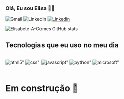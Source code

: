 
### Olá, Eu sou Elisa 👋🏼

![Gmail](https://img.shields.io/badge/Gmail-D14836?style=for-the-badge&logo=gmail&logoColor=white)
![Linkedin](https://img.shields.io/badge/LinkedIn-0077B5?style=for-the-badge&logo=linkedin&logoColor=white)
[![Linkedin](https://img.shields.io/badge/Instagram-E4405F?style=for-the-badge&logo=instagram&logoColor=white)](www.linkedin.com/in/elisabete-augusto-gomes)

![Elisabete-A-Gomes GitHub stats](https://github-readme-stats.vercel.app/api?username=elisa&show_icons=true&theme=transparent)

## Tecnologias que eu uso no meu dia

<div style="display: inline_block"><br>
<img alt=html5" src="https://img.shields.io/badge/HTML-239120?style=for-the-badge&logo=html5&logoColor=white">
<img alt=css" src="https://img.shields.io/badge/CSS-239120?&style=for-the-badge&logo=css3&logoColor=white">
<img alt=javascript" src="https://img.shields.io/badge/JavaScript-F7DF1E?style=for-the-badge&logo=javascript&logoColor=black">
<img alt=python" src="https://img.shields.io/badge/Python-14354C?style=for-the-badge&logo=python&logoColor=white">
<img alt=microsoft" src="https://img.shields.io/badge/Microsoft-666666?style=for-the-badge&logo=microsoft&logoColor=white">
</div><br>


# Em construção 🚧
